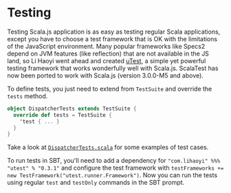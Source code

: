 # Testing

Testing Scala.js application is as easy as testing regular Scala applications, except you have to choose a test framework that is OK with
the limitations of the JavaScript environment. Many popular frameworks like Specs2 depend on JVM features (like reflection) that
are not available in the JS land, so Li Haoyi went ahead and created [uTest](https://github.com/lihaoyi/utest), a simple yet powerful
testing framework that works wonderfully well with Scala.js. ScalaTest has now been ported to work with Scala.js (version 3.0.0-M5 and above).

To define tests, you just need to extend from `TestSuite` and override the `tests` method.

```scala
object DispatcherTests extends TestSuite {
  override def tests = TestSuite {
    'test { ... }
  }
}
```

Take a look at [`DispatcherTests.scala`](https://github.com/ochrons/scalajs-spa-tutorial/tree/master/js/src/test/scala/spatutorial/client/ukko/DispatcherTests.scala) for some examples of test cases.

To run tests in SBT, you'll need to add a dependency for `"com.lihaoyi" %%% "utest" % "0.3.1"` and configure the test framework with
`testFrameworks += new TestFramework("utest.runner.Framework")`. Now you can run the tests using regular `test` and `testOnly` commands
in the SBT prompt.

